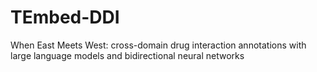 # TEmbed-DDI
When East Meets West: cross-domain drug interaction annotations with large language models and bidirectional neural networks
